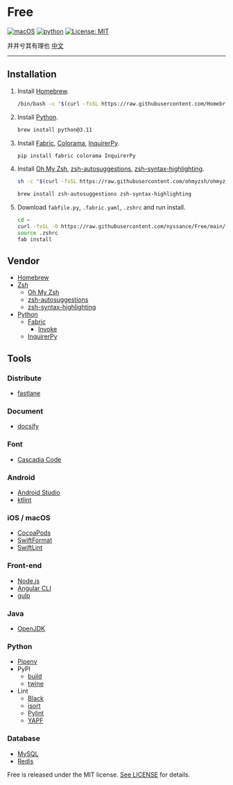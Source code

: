 # Free

[![macOS](https://img.shields.io/badge/macOS-13-blue)](https://www.apple.com/macos/monterey/)
[![python](https://img.shields.io/badge/python-3.11-blue)](https://www.python.org)
[![License: MIT](https://img.shields.io/badge/license-MIT-green)](https://opensource.org/licenses/MIT)

井井兮其有理也 [中文](https://github.com/nyssance/Free/blob/main/README-zh_CN.md)

---

## Installation

1. Install [Homebrew].

    ```sh
    /bin/bash -c "$(curl -fsSL https://raw.githubusercontent.com/Homebrew/install/HEAD/install.sh)"
    ```

2. Install [Python].

    ```sh
    brew install python@3.11
    ```

3. Install [Fabric], [Colorama], [InquirerPy].

    ```sh
    pip install fabric colorama InquirerPy
    ```

4. Install [Oh My Zsh], [zsh-autosuggestions], [zsh-syntax-highlighting].

    ```sh
    sh -c "$(curl -fsSL https://raw.githubusercontent.com/ohmyzsh/ohmyzsh/master/tools/install.sh)"
    ```

    ```sh
    brew install zsh-autosuggestions zsh-syntax-highlighting
    ```

5. Download `fabfile.py`, `.fabric.yaml`, `.zshrc` and run install.

    ```sh
    cd ~
    curl -fsSL -O https://raw.githubusercontent.com/nyssance/Free/main/fabfile.py -o .fabric.yaml https://raw.githubusercontent.com/nyssance/Free/main/fabric.yaml -o .zshrc https://raw.githubusercontent.com/nyssance/Free/main/zshrc
    source .zshrc
    fab install
    ```

## Vendor

- [Homebrew]
- [Zsh](https://www.zsh.org)
  - [Oh My Zsh]
  - [zsh-autosuggestions]
  - [zsh-syntax-highlighting]
- [Python]
  - [Fabric]
    - [Invoke](https://www.pyinvoke.org)
  - [InquirerPy]

## Tools

### Distribute

- [fastlane](https://fastlane.tools)

### Document

- [docsify](https://docsify.js.org)

### Font

- [Cascadia Code](https://github.com/microsoft/cascadia-code)

### Android

- [Android Studio](https://developer.android.com/studio)
- [ktlint](https://github.com/pinterest/ktlint)

### iOS / macOS

- [CocoaPods](https://cocoapods.org)
- [SwiftFormat](https://github.com/nicklockwood/SwiftFormat)
- [SwiftLint](https://github.com/realm/SwiftLint)

### Front-end

- [Node.js](https://nodejs.org/en/)
- [Angular CLI](https://angular.io/cli)
- [gulp](https://gulpjs.com)

### Java

- [OpenJDK](https://openjdk.java.net)

### Python

- [Pipenv](https://github.com/pypa/pipenv)
- PyPI
  - [build](https://github.com/pypa/build)
  - [twine](https://github.com/pypa/twine)
- Lint
  - [Black](https://github.com/psf/black)
  - [isort](https://pycqa.github.io/isort/)
  - [Pylint](https://www.pylint.org)
  - [YAPF](https://github.com/google/yapf)

### Database

- [MySQL](https://www.mysql.com)
- [Redis](https://redis.io)

Free is released under the MIT license. [See LICENSE](https://github.com/nyssance/Free/blob/main/LICENSE) for details.

[HomeBrew]: https://brew.sh
[Oh My Zsh]: https://ohmyz.sh
[zsh-autosuggestions]: https://github.com/zsh-users/zsh-autosuggestions
[zsh-syntax-highlighting]: https://github.com/zsh-users/zsh-syntax-highlighting
[Python]: https://www.python.org
[Fabric]: https://www.fabfile.org
[Colorama]: https://github.com/tartley/colorama
[InquirerPy]: https://github.com/kazhala/InquirerPy
